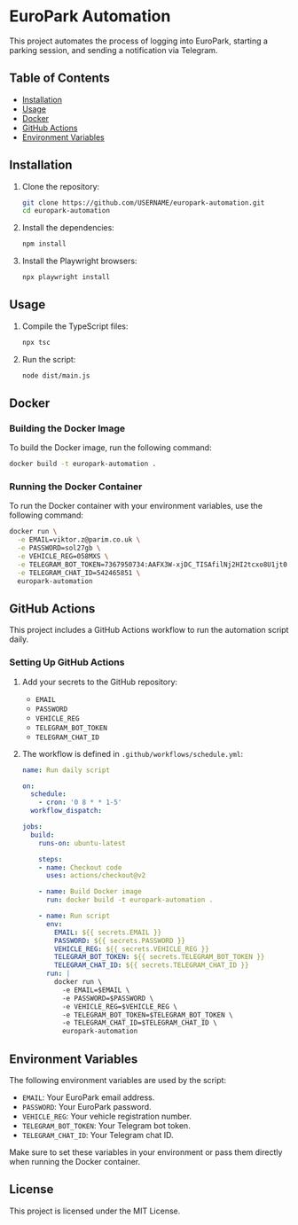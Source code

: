 
# EuroPark Automation

This project automates the process of logging into EuroPark, starting a parking session, and sending a notification via Telegram.

## Table of Contents

- [Installation](#installation)
- [Usage](#usage)
- [Docker](#docker)
- [GitHub Actions](#github-actions)
- [Environment Variables](#environment-variables)

## Installation

1. Clone the repository:

    ```bash
    git clone https://github.com/USERNAME/europark-automation.git
    cd europark-automation
    ```

2. Install the dependencies:

    ```bash
    npm install
    ```

3. Install the Playwright browsers:

    ```bash
    npx playwright install
    ```

## Usage

1. Compile the TypeScript files:

    ```bash
    npx tsc
    ```

2. Run the script:

    ```bash
    node dist/main.js
    ```

## Docker

### Building the Docker Image

To build the Docker image, run the following command:

```bash
docker build -t europark-automation .
```

### Running the Docker Container

To run the Docker container with your environment variables, use the following command:

```bash
docker run \
  -e EMAIL=viktor.z@parim.co.uk \
  -e PASSWORD=sol27gb \
  -e VEHICLE_REG=058MXS \
  -e TELEGRAM_BOT_TOKEN=7367950734:AAFX3W-xjDC_TISAfilNj2HI2tcxo8U1jt0 \
  -e TELEGRAM_CHAT_ID=542465851 \
  europark-automation
```

## GitHub Actions

This project includes a GitHub Actions workflow to run the automation script daily.

### Setting Up GitHub Actions

1. Add your secrets to the GitHub repository:

    - `EMAIL`
    - `PASSWORD`
    - `VEHICLE_REG`
    - `TELEGRAM_BOT_TOKEN`
    - `TELEGRAM_CHAT_ID`

2. The workflow is defined in `.github/workflows/schedule.yml`:

    ```yaml
    name: Run daily script

    on:
      schedule:
        - cron: '0 8 * * 1-5'
      workflow_dispatch:

    jobs:
      build:
        runs-on: ubuntu-latest

        steps:
        - name: Checkout code
          uses: actions/checkout@v2

        - name: Build Docker image
          run: docker build -t europark-automation .

        - name: Run script
          env:
            EMAIL: ${{ secrets.EMAIL }}
            PASSWORD: ${{ secrets.PASSWORD }}
            VEHICLE_REG: ${{ secrets.VEHICLE_REG }}
            TELEGRAM_BOT_TOKEN: ${{ secrets.TELEGRAM_BOT_TOKEN }}
            TELEGRAM_CHAT_ID: ${{ secrets.TELEGRAM_CHAT_ID }}
          run: |
            docker run \
              -e EMAIL=$EMAIL \
              -e PASSWORD=$PASSWORD \
              -e VEHICLE_REG=$VEHICLE_REG \
              -e TELEGRAM_BOT_TOKEN=$TELEGRAM_BOT_TOKEN \
              -e TELEGRAM_CHAT_ID=$TELEGRAM_CHAT_ID \
              europark-automation
    ```

## Environment Variables

The following environment variables are used by the script:

- `EMAIL`: Your EuroPark email address.
- `PASSWORD`: Your EuroPark password.
- `VEHICLE_REG`: Your vehicle registration number.
- `TELEGRAM_BOT_TOKEN`: Your Telegram bot token.
- `TELEGRAM_CHAT_ID`: Your Telegram chat ID.

Make sure to set these variables in your environment or pass them directly when running the Docker container.

## License

This project is licensed under the MIT License.
